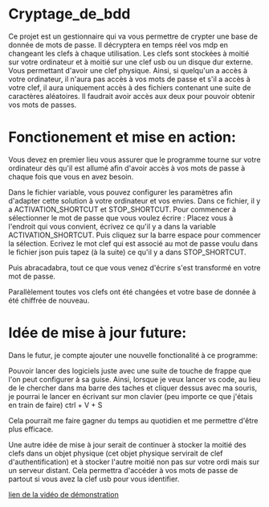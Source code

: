 # Cryptage_de_bdd
Ce projet est un gestionnaire qui va vous permettre de crypter une base de donnée de mots de passe. Il décryptera en temps réel vos mdp en changeant les clefs à chaque utilisation. Les clefs sont stockées à moitié sur votre ordinateur et à moitié sur une clef usb ou un disque dur externe. Vous permettant d'avoir une clef physique. Ainsi, si quelqu'un a accès à votre ordinateur, il n'aura pas accès à vos mots de passe et s'il a accès à votre clef, il aura uniquement accès à des fichiers contenant une suite de caractères aléatoires. Il faudrait avoir accès aux deux pour pouvoir obtenir vos mots de passes. 

# Fonctionement et mise en action: 
Vous devez en premier lieu vous assurer que le programme tourne sur votre ordinateur dès qu'il est allumé afin d'avoir accès à vos mots de passe à chaque fois que vous en avez besoin. 

Dans le fichier variable, vous pouvez configurer les paramètres afin d'adapter cette solution à votre ordinateur et vos envies. 
Dans ce fichier, il y a ACTIVATION_SHORTCUT et STOP_SHORTCUT. 
Pour commencer à sélectionner le mot de passe que vous voulez écrire : Placez vous à l'endroit qui vous convient, écrivez ce qu'il y a dans la variable ACTIVATION_SHORTCUT. Puis cliquez sur la barre espace pour commencer la sélection. Ecrivez le mot clef qui est associé au mot de passe voulu dans le fichier json puis tapez (à la suite) ce qu'il y a dans STOP_SHORTCUT. 

Puis abracadabra, tout ce que vous venez d'écrire s'est transformé en votre mot de passe.

Parallèlement toutes vos clefs ont été changées et votre base de donnée à été chiffrée de nouveau.

# Idée de mise à jour future:
Dans le futur, je compte ajouter une nouvelle fonctionalité à ce programme: 

Pouvoir lancer des logiciels juste avec une suite de touche de frappe que l'on peut configurer à sa guise. 
Ainsi, lorsque je veux lancer vs code, au lieu de le chercher dans ma barre des taches et cliquer dessus avec ma souris, je pourrai le lancer en écrivant sur mon clavier (peu importe ce que j'étais en train de faire) ctrl + V + S

Cela pourrait me faire gagner du temps au quotidien et me permettre d'être plus efficace. 



Une autre idée de mise à jour serait de continuer à stocker la moitié des clefs dans un objet physique (cet objet physique servirait de clef d'authentification) et à stocker l'autre moitié non pas sur votre ordi mais sur un serveur distant. Cela permettra d'accéder à vos mots de passe de partout si vous avez la clef usb pour vous identifier.


[lien de la vidéo de démonstration](https://youtu.be/NoQB9mO2PnI) 
